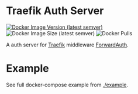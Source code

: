 # Traefik Auth Server

[![Docker Image Version (latest semver)](https://img.shields.io/docker/v/isayme/traefik-authserver?sort=semver&style=flat-square)](https://hub.docker.com/r/isayme/traefik-authserver)
![Docker Image Size (latest semver)](https://img.shields.io/docker/image-size/isayme/traefik-authserver?sort=semver&style=flat-square)
![Docker Pulls](https://img.shields.io/docker/pulls/isayme/traefik-authserver?style=flat-square)

A auth server for [Traefik](https://traefik.io/traefik/) middleware [ForwardAuth](https://doc.traefik.io/traefik/middlewares/http/forwardauth/).

# Example

See full docker-compose example from [./example](./example/).
